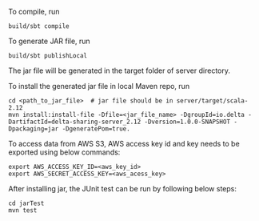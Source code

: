 
To compile, run

```
build/sbt compile
```

To generate JAR file, run

```
build/sbt publishLocal
```

The jar file will be generated in the target folder of server directory.

To install the generated jar file in local Maven repo, run 

```
cd <path_to_jar_file>  # jar file should be in server/target/scala-2.12
mvn install:install-file -Dfile=<jar_file_name> -DgroupId=io.delta -DartifactId=delta-sharing-server_2.12 -Dversion=1.0.0-SNAPSHOT -Dpackaging=jar -DgeneratePom=true.
```

To access data from AWS S3, AWS access key id and key needs to be exported using below commands:

```
export AWS_ACCESS_KEY_ID=<aws_key_id>
export AWS_SECRET_ACCESS_KEY=<aws_acess_key>
```

After installing jar, the JUnit test can be run by following below steps:

``` 
cd jarTest
mvn test
```
